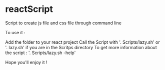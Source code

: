 # reactScript
Script to create js file and css file through command line


To use it :

Add the folder to your react project
Call the Script with '. Scripts/lazy.sh' or '. lazy.sh' if you are in the Scritps directory
To  get more information about the script : '. Scripts/lazy.sh -help'

Hope you'll enjoy it !
